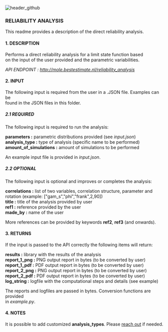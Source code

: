 ![header_github](https://bestestimate.nl/images/header_github.png)

### **RELIABILITY ANALYSIS**

This readme provides a description of the direct reliability analysis.

#### **1. DESCRIPTION**

Performs a direct reliability analysis for a limit state function based   
on the input of the user provided and the parametric variabilities.

*API ENDPOINT : http://mole.bestestimate.nl/reliability_analysis*

#### **2. INPUT**

The following input is required from the user in a .JSON file. Examples can be   
found in the JSON files in this folder.

##### **2.1 REQUIRED**

The following input is required to run the analysis:

**parameters :**  parametric distributions provided (see *input.json*)  
**analysis_type :** type of analysis (specific name to be performed)   
**amount_of_simulations :** amount of simulations to be performed

An example input file is provided in *input.json*.

##### **2.2 OPTIONAL**

The following input is optional and improves or completes the analysis:

**correlations :** list of two variables, correlation structure, parameter and rotation
  (example: ["gam_s","phi","frank",2,90])  
**title :** title of the analysis provided by user     
**ref1 :** reference provided by the user    
**made_by :** name of the user  

More references can be provided by keywords **ref2**, **ref3** (and onwards).

#### **3. RETURNS**

If the input is passed to the API correctly the following items will return:

**results :** library with the results of the analysis   
**report_1_png :** PNG output report in bytes (to be converted by user)   
**report_1_pdf :** PDF output report in bytes (to be converted by user)   
**report_2_png :** PNG output report in bytes (to be converted by user)   
**report_2_pdf :** PDF output report in bytes (to be converted by user)   
**log_string :** logfile with the computational steps and details (see example)

The reports and logfiles are passed in bytes. Conversion functions are provided   
in *example.py*.

#### **4. NOTES**

It is possible to add customized **analysis_types**. Please [reach out](https://bestestimate.nl/menu_reach_out.html) if needed.
